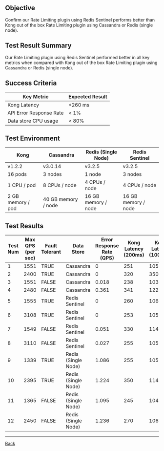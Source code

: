 ## Objective

Confirm our Rate Limiting plugin using Redis Sentinel performs better than Kong out of the box Rate Limiting plugin using Cassandra or Redis (single node).

## Test Result Summary

Our Rate Limiting plugin using Redis Sentinel performed better in all key metrics when compared with Kong out of the box Rate Limiting plugin using Cassandra or Redis (single node).

## Success Criteria

| Key Metric              | Expected Result |
| ----------------------- | --------------- |
| Kong Latency            |     <260 ms     |
| API Error Response Rate |     < 1%        |
| Data store CPU usage    |     < 80%       |

## Test Environment

| Kong               | Cassandra              | Redis (Single Node) | Redis Sentinel |
| ------------------ | ---------------------- | ------------------- | -------------- |
| v1.2.2             | v3.0.14                |  v3.2.5             |  v3.2.5        |
| 16 pods            | 3 nodes                |  1 node             |  3 nodes       |
| 1 CPU / pod        | 8 CPUs / node          |  4 CPUs / node      |  4 CPUs / node |
| 2 GB memory / pod  | 40 GB memory / node    |  16 GB memory / node|  16 GB memory / node|


## Test Results

| ﻿Test Num | Max QPS (per sec) | Fault Tolerant | Data Store          | Error Response Rate (QPS) | Kong Latency (200ms) | Kong Latency (1000ms) | Data Store CPU |
|----------|---------|----------------|---------------------|---------------------------|---------------------|----------------------|----------------|
| 1        | 1551    | TRUE           | Cassandra           | 0                         | 251                 | 1051                 | 18%            |
| 2        | 2400    | TRUE           | Cassandra           | 0                         | 320                 | 3500                 | 60%            |
| 3        | 1551    | FALSE          | Cassandra           | 0.018                     | 238                 | 1038                 | 18%            |
| 4        | 2480    | FALSE          | Cassandra           | 0.361                     | 341                 | 1228                 | 25%            |
| 5        | 1555    | TRUE           | Redis Sentinel      | 0                         | 260                 | 1065                 | 18%            |
| 6        | 3108    | TRUE           | Redis Sentinel      | 0                         | 253                 | 1057                 | 25%            |
| 7        | 1549    | FALSE          | Redis Sentinel      | 0.051                     | 330                 | 1140                 | 18%            |
| 8        | 3110    | FALSE          | Redis Sentinel      | 0.027                     | 255                 | 1059                 | 25%            |
| 9        | 1339    | TRUE           | Redis (Single Node) | 1.086                     | 255                 | 1051                 | 3%             |
| 10       | 2395    | TRUE           | Redis (Single Node) | 1.224                     | 350                 | 1141                 | 5%             |
| 11       | 1365    | FALSE          | Redis (Single Node) | 1.095                     | 245                 | 1043                 | 3%             |
| 12       | 2450    | FALSE          | Redis (Single Node) | 1.236                     | 270                 | 1060                 | 5%             |
--- 
[Back](../README.md)

